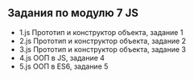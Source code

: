 ## Задания по модулю 7 JS
- 1.js Прототип и конструктор объекта, задание 1
- 2.js Прототип и конструктор объекта, задание 2
- 3.js Прототип и конструктор объекта, задание 3
- 4.js ООП в JS, задание 4
- 5.js ООП в ES6, задание 5